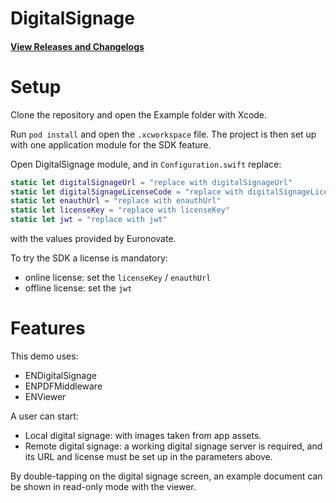 
# DigitalSignage

#### [View Releases and Changelogs](https://github.com/euronovate/ENMobileSDK-iOS)

# Setup

Clone the repository and open the Example folder with Xcode.

Run `pod install` and open the `.xcworkspace` file. The project is then set up with one application module for the SDK feature.

Open DigitalSignage module, and in `Configuration.swift` replace:

```swift
static let digitalSignageUrl = "replace with digitalSignageUrl"
static let digitalSignageLicenseCode = "replace with digitalSignageLicenseCode"
static let enauthUrl = "replace with enauthUrl"
static let licenseKey = "replace with licenseKey"
static let jwt = "replace with jwt"
```

with the values provided by Euronovate.

To try the SDK a license is mandatory:
- online license: set the `licenseKey` / `enauthUrl`
- offline license: set the `jwt`

# Features

This demo uses:

- ENDigitalSignage
- ENPDFMiddleware
- ENViewer

A user can start:
- Local digital signage: with images taken from app assets.
- Remote digital signage: a working digital signage server is required, and its URL and license must be set up in the parameters above.

By double-tapping on the digital signage screen, an example document can be shown in read-only mode with the viewer.
